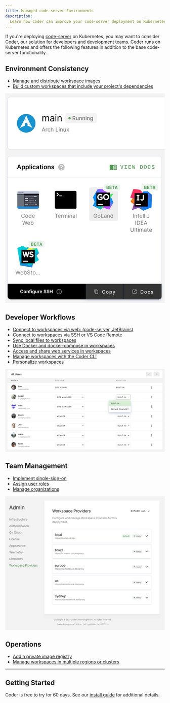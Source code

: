 ```yaml
---
title: Managed code-server Environments
description:
  Learn how Coder can improve your code-server deployment on Kubernetes.
---
```


If you're deploying [code-server](https://github.com/cdr/code-server) on
Kubernetes, you may want to consider Coder, our solution for developers and
development teams. Coder runs on Kubernetes and offers the following features in
addition to the base code-server functionality.

## Environment Consistency

- [Manage and distribute workspace images](https://coder.com/docs/images)
- [Build custom workspaces that include your project's dependencies](https://coder.com/docs/images/structure)

![Coder Dashboard](../../assets/jetbrains-launcher-icons.png)

## Developer Workflows

- [Connect to workspaces via web: (code-server, JetBrains)](https://coder.com/docs/environments/editors#jetbrains-ides-in-the-browser)
- [Connect to workspaces via SSH or VS Code Remote](https://coder.com/docs/environments/ssh)
- [Sync local files to workspaces](https://coder.com/docs/cli/file-sync)
- [Use Docker and docker-compose in workspaces](https://coder.com/docs/environments/cvms)
- [Access and share web services in workspaces](https://coder.com/docs/environments/devurls)
- [Manage workspaces with the Coder CLI](https://coder.com/docs/cli)
- [Personalize workspaces](https://coder.com/docs/environments/personalization)

![User management icon](../../assets/manage-users.png)

## Team Management

- [Implement single-sign-on](https://coder.com/docs/admin/access-control#openid-connect)
- [Assign user roles](https://coder.com/docs/admin/access-control/user-roles)
- [Manage organizations](https://coder.com/docs/admin/access-control/organizations)

![Workspace providers](../../assets/workspace-providers-admin.png)

## Operations

- [Add a private image registry](https://coder.com/docs/admin/registries)
- [Manage workspaces in multiple regions or clusters](https://coder.com/docs/admin/environment-management/workspace-providers)

<hr />

## Getting Started

Coder is free to try for 60 days. See our
[install guide](https://coder.com/docs/setup) for additional details.
